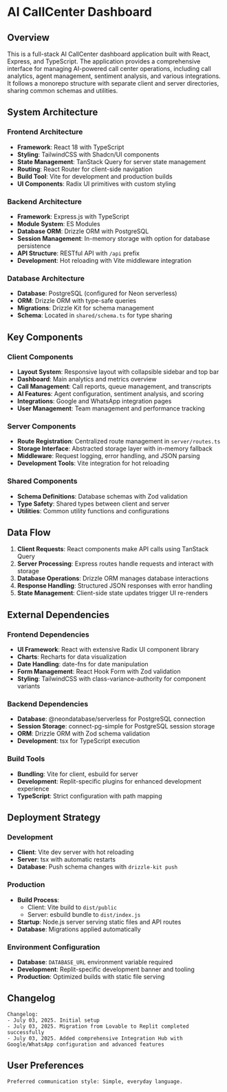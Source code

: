 # AI CallCenter Dashboard

## Overview

This is a full-stack AI CallCenter dashboard application built with React, Express, and TypeScript. The application provides a comprehensive interface for managing AI-powered call center operations, including call analytics, agent management, sentiment analysis, and various integrations. It follows a monorepo structure with separate client and server directories, sharing common schemas and utilities.

## System Architecture

### Frontend Architecture
- **Framework**: React 18 with TypeScript
- **Styling**: TailwindCSS with Shadcn/UI components
- **State Management**: TanStack Query for server state management
- **Routing**: React Router for client-side navigation
- **Build Tool**: Vite for development and production builds
- **UI Components**: Radix UI primitives with custom styling

### Backend Architecture
- **Framework**: Express.js with TypeScript
- **Module System**: ES Modules
- **Database ORM**: Drizzle ORM with PostgreSQL
- **Session Management**: In-memory storage with option for database persistence
- **API Structure**: RESTful API with `/api` prefix
- **Development**: Hot reloading with Vite middleware integration

### Database Architecture
- **Database**: PostgreSQL (configured for Neon serverless)
- **ORM**: Drizzle ORM with type-safe queries
- **Migrations**: Drizzle Kit for schema management
- **Schema**: Located in `shared/schema.ts` for type sharing

## Key Components

### Client Components
- **Layout System**: Responsive layout with collapsible sidebar and top bar
- **Dashboard**: Main analytics and metrics overview
- **Call Management**: Call reports, queue management, and transcripts
- **AI Features**: Agent configuration, sentiment analysis, and scoring
- **Integrations**: Google and WhatsApp integration pages
- **User Management**: Team management and performance tracking

### Server Components
- **Route Registration**: Centralized route management in `server/routes.ts`
- **Storage Interface**: Abstracted storage layer with in-memory fallback
- **Middleware**: Request logging, error handling, and JSON parsing
- **Development Tools**: Vite integration for hot reloading

### Shared Components
- **Schema Definitions**: Database schemas with Zod validation
- **Type Safety**: Shared types between client and server
- **Utilities**: Common utility functions and configurations

## Data Flow

1. **Client Requests**: React components make API calls using TanStack Query
2. **Server Processing**: Express routes handle requests and interact with storage
3. **Database Operations**: Drizzle ORM manages database interactions
4. **Response Handling**: Structured JSON responses with error handling
5. **State Management**: Client-side state updates trigger UI re-renders

## External Dependencies

### Frontend Dependencies
- **UI Framework**: React with extensive Radix UI component library
- **Charts**: Recharts for data visualization
- **Date Handling**: date-fns for date manipulation
- **Form Management**: React Hook Form with Zod validation
- **Styling**: TailwindCSS with class-variance-authority for component variants

### Backend Dependencies
- **Database**: @neondatabase/serverless for PostgreSQL connection
- **Session Storage**: connect-pg-simple for PostgreSQL session storage
- **ORM**: Drizzle ORM with Zod schema validation
- **Development**: tsx for TypeScript execution

### Build Tools
- **Bundling**: Vite for client, esbuild for server
- **Development**: Replit-specific plugins for enhanced development experience
- **TypeScript**: Strict configuration with path mapping

## Deployment Strategy

### Development
- **Client**: Vite dev server with hot reloading
- **Server**: tsx with automatic restarts
- **Database**: Push schema changes with `drizzle-kit push`

### Production
- **Build Process**: 
  - Client: Vite build to `dist/public`
  - Server: esbuild bundle to `dist/index.js`
- **Startup**: Node.js server serving static files and API routes
- **Database**: Migrations applied automatically

### Environment Configuration
- **Database**: `DATABASE_URL` environment variable required
- **Development**: Replit-specific development banner and tooling
- **Production**: Optimized builds with static file serving

## Changelog

```
Changelog:
- July 03, 2025. Initial setup
- July 03, 2025. Migration from Lovable to Replit completed successfully
- July 03, 2025. Added comprehensive Integration Hub with Google/WhatsApp configuration and advanced features
```

## User Preferences

```
Preferred communication style: Simple, everyday language.
```